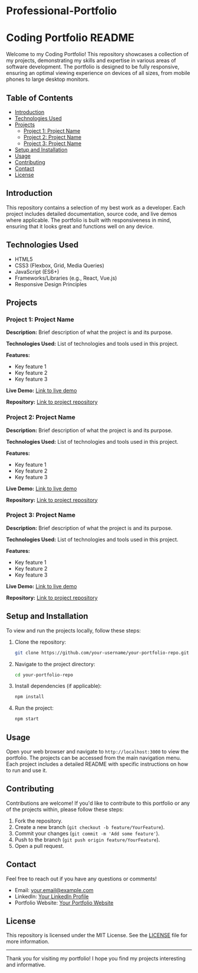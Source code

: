 # Professional-Portfolio

# Coding Portfolio README

Welcome to my Coding Portfolio! This repository showcases a collection of my projects, demonstrating my skills and expertise in various areas of software development. The portfolio is designed to be fully responsive, ensuring an optimal viewing experience on devices of all sizes, from mobile phones to large desktop monitors.

## Table of Contents

- [Introduction](#introduction)
- [Technologies Used](#technologies-used)
- [Projects](#projects)
  - [Project 1: Project Name](#project-1-project-name)
  - [Project 2: Project Name](#project-2-project-name)
  - [Project 3: Project Name](#project-3-project-name)
- [Setup and Installation](#setup-and-installation)
- [Usage](#usage)
- [Contributing](#contributing)
- [Contact](#contact)
- [License](#license)

## Introduction

This repository contains a selection of my best work as a developer. Each project includes detailed documentation, source code, and live demos where applicable. The portfolio is built with responsiveness in mind, ensuring that it looks great and functions well on any device.

## Technologies Used

- HTML5
- CSS3 (Flexbox, Grid, Media Queries)
- JavaScript (ES6+)
- Frameworks/Libraries (e.g., React, Vue.js)
- Responsive Design Principles

## Projects

### Project 1: Project Name

**Description:** Brief description of what the project is and its purpose.

**Technologies Used:** List of technologies and tools used in this project.

**Features:**
- Key feature 1
- Key feature 2
- Key feature 3

**Live Demo:** [Link to live demo](#)

**Repository:** [Link to project repository](#)

### Project 2: Project Name

**Description:** Brief description of what the project is and its purpose.

**Technologies Used:** List of technologies and tools used in this project.

**Features:**
- Key feature 1
- Key feature 2
- Key feature 3

**Live Demo:** [Link to live demo](#)

**Repository:** [Link to project repository](#)

### Project 3: Project Name

**Description:** Brief description of what the project is and its purpose.

**Technologies Used:** List of technologies and tools used in this project.

**Features:**
- Key feature 1
- Key feature 2
- Key feature 3

**Live Demo:** [Link to live demo](#)

**Repository:** [Link to project repository](#)

## Setup and Installation

To view and run the projects locally, follow these steps:

1. Clone the repository:
   ```bash
   git clone https://github.com/your-username/your-portfolio-repo.git
   ```

2. Navigate to the project directory:
   ```bash
   cd your-portfolio-repo
   ```

3. Install dependencies (if applicable):
   ```bash
   npm install
   ```

4. Run the project:
   ```bash
   npm start
   ```

## Usage

Open your web browser and navigate to `http://localhost:3000` to view the portfolio. The projects can be accessed from the main navigation menu. Each project includes a detailed README with specific instructions on how to run and use it.

## Contributing

Contributions are welcome! If you'd like to contribute to this portfolio or any of the projects within, please follow these steps:

1. Fork the repository.
2. Create a new branch (`git checkout -b feature/YourFeature`).
3. Commit your changes (`git commit -m 'Add some feature'`).
4. Push to the branch (`git push origin feature/YourFeature`).
5. Open a pull request.

## Contact

Feel free to reach out if you have any questions or comments!

- Email: your.email@example.com
- LinkedIn: [Your LinkedIn Profile](#)
- Portfolio Website: [Your Portfolio Website](#)

## License

This repository is licensed under the MIT License. See the [LICENSE](LICENSE) file for more information.

---

Thank you for visiting my portfolio! I hope you find my projects interesting and informative.